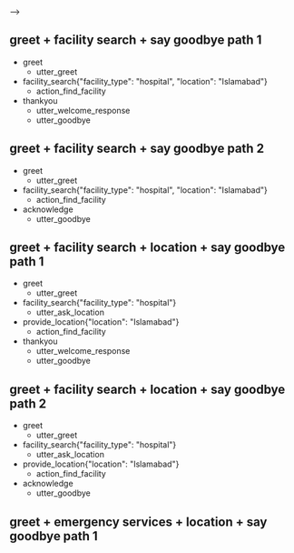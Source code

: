 <!-- ## happy path

- greet
  - utter_greet
- mood_great
  - utter_happy

## sad path 1

- greet
  - utter_greet
- mood_unhappy
  - utter_cheer_up
  - utter_did_that_help
- affirm
  - utter_happy

## sad path 2

- greet
  - utter_greet
- mood_unhappy
  - utter_cheer_up
  - utter_did_that_help
- deny
  - utter_goodbye

## say goodbye

- goodbye
  - utter_goodbye

## bot challenge

- bot_challenge
  - utter_iamabot --> -->

## greet + facility search + say goodbye path 1

* greet
  - utter_greet
* facility_search{"facility_type": "hospital", "location": "Islamabad"}
  - action_find_facility
* thankyou
  - utter_welcome_response
  - utter_goodbye

## greet + facility search + say goodbye path 2

* greet
  - utter_greet
* facility_search{"facility_type": "hospital", "location": "Islamabad"}
  - action_find_facility
* acknowledge
  - utter_goodbye

## greet + facility search + location + say goodbye path 1

* greet
  - utter_greet
* facility_search{"facility_type": "hospital"}
  - utter_ask_location
* provide_location{"location": "Islamabad"}
  - action_find_facility
* thankyou
  - utter_welcome_response
  - utter_goodbye

## greet + facility search + location + say goodbye path 2

* greet
  - utter_greet
* facility_search{"facility_type": "hospital"}
  - utter_ask_location
* provide_location{"location": "Islamabad"}
  - action_find_facility
* acknowledge
  - utter_goodbye

## greet + emergency services + location + say goodbye path 1
